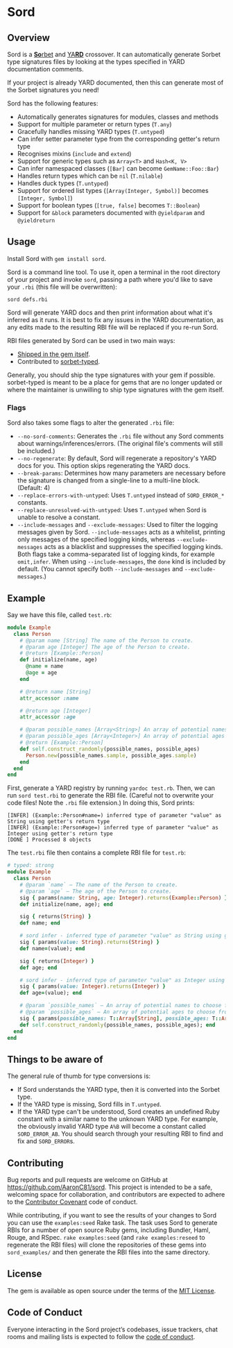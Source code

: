 # Sord

## Overview

Sord is a [**So**rbet](https://sorbet.org) and [YA**RD**](https://sorbet.org)
crossover. It can automatically generate Sorbet type signatures files by
looking at the types specified in YARD documentation comments.

If your project is already YARD documented, then this can generate most of the
Sorbet signatures you need!

Sord has the following features:
  - Automatically generates signatures for modules, classes and methods
  - Support for multiple parameter or return types (`T.any`)
  - Gracefully handles missing YARD types (`T.untyped`)
  - Can infer setter parameter type from the corresponding getter's return type
  - Recognises mixins (`include` and `extend`)
  - Support for generic types such as `Array<T>` and `Hash<K, V>`
  - Can infer namespaced classes (`[Bar]` can become `GemName::Foo::Bar`)
  - Handles return types which can be `nil` (`T.nilable`)
  - Handles duck types (`T.untyped`)
  - Support for ordered list types (`[Array(Integer, Symbol)]` becomes `[Integer, Symbol]`)
  - Support for boolean types (`[true, false]` becomes `T::Boolean`)
  - Support for `&block` parameters documented with `@yieldparam` and `@yieldreturn`

## Usage

Install Sord with `gem install sord`.

Sord is a command line tool. To use it, open a terminal in the root directory
of your project and invoke `sord`, passing a path where you'd like to save your
`.rbi` (this file will be overwritten):

```
sord defs.rbi
```

Sord will generate YARD docs and then print information about what it's inferred
as it runs. It is best to fix any issues in the YARD documentation, as any edits
made to the resulting RBI file will be replaced if you re-run Sord.

RBI files generated by Sord can be used in two main ways:

- [Shipped in the gem itself](https://sorbet.org/docs/rbi#rbis-within-gems).
- Contributed to [sorbet-typed](https://github.com/sorbet/sorbet-typed).

Generally, you should ship the type signatures with your gem if possible.
sorbet-typed is meant to be a place for gems that are no longer updated or
where the maintainer is unwilling to ship type signatures with the gem itself.

### Flags

Sord also takes some flags to alter the generated `.rbi` file:

  - `--no-sord-comments`: Generates the `.rbi` file without any Sord comments 
    about warnings/inferences/errors. (The original file's comments will still
    be included.)
  - `--no-regenerate`: By default, Sord will regenerate a repository's YARD
    docs for you. This option skips regenerating the YARD docs.
  - `--break-params`: Determines how many parameters are necessary before
    the signature is changed from a single-line to a multi-line block.
    (Default: 4)
  - `--replace-errors-with-untyped`: Uses `T.untyped` instead of `SORD_ERROR_*` constants.
  - `--replace-unresolved-with-untyped`: Uses `T.untyped` when Sord is unable to resolve a constant.
  - `--include-messages` and `--exclude-messages`: Used to filter the logging
    messages given by Sord. `--include-messages` acts as a whitelist, printing
    only messages of the specified logging kinds, whereas `--exclude-messages`
    acts as a blacklist and suppresses the specified logging kinds. Both flags
    take a comma-separated list of logging kinds, for example `omit,infer`.
    When using `--include-messages`, the `done` kind is included by default.
    (You cannot specify both `--include-messages` and `--exclude-messages`.)

## Example

Say we have this file, called `test.rb`:

```ruby
module Example
  class Person
    # @param name [String] The name of the Person to create.
    # @param age [Integer] The age of the Person to create.
    # @return [Example::Person]
    def initialize(name, age)
      @name = name
      @age = age
    end

    # @return name [String]
    attr_accessor :name

    # @return age [Integer]
    attr_accessor :age

    # @param possible_names [Array<String>] An array of potential names to choose from.
    # @param possible_ages [Array<Integer>] An array of potential ages to choose from.
    # @return [Example::Person]
    def self.construct_randomly(possible_names, possible_ages)
      Person.new(possible_names.sample, possible_ages.sample)
    end
  end
end
```

First, generate a YARD registry by running `yardoc test.rb`. Then, we can run
`sord test.rbi` to generate the RBI file. (Careful not to overwrite your code
files! Note the `.rbi` file extension.) In doing this, Sord prints:

```
[INFER] (Example::Person#name=) inferred type of parameter "value" as String using getter's return type
[INFER] (Example::Person#age=) inferred type of parameter "value" as Integer using getter's return type
[DONE ] Processed 8 objects
```

The `test.rbi` file then contains a complete RBI file for `test.rb`:

```ruby
# typed: strong
module Example
  class Person
    # @param `name` — The name of the Person to create.
    # @param `age` — The age of the Person to create.
    sig { params(name: String, age: Integer).returns(Example::Person) }
    def initialize(name, age); end

    sig { returns(String) }
    def name; end

    # sord infer - inferred type of parameter "value" as String using getter's return type
    sig { params(value: String).returns(String) }
    def name=(value); end

    sig { returns(Integer) }
    def age; end

    # sord infer - inferred type of parameter "value" as Integer using getter's return type
    sig { params(value: Integer).returns(Integer) }
    def age=(value); end

    # @param `possible_names` — An array of potential names to choose from.
    # @param `possible_ages` — An array of potential ages to choose from.
    sig { params(possible_names: T::Array[String], possible_ages: T::Array[Integer]).returns(Example::Person) }
    def self.construct_randomly(possible_names, possible_ages); end
  end
end
```

## Things to be aware of

The general rule of thumb for type conversions is:

  - If Sord understands the YARD type, then it is converted into the Sorbet type.
  - If the YARD type is missing, Sord fills in `T.untyped`.
  - If the YARD type can't be understood, Sord creates an undefined Ruby constant
    with a similar name to the unknown YARD type. For example, the obviously
    invalid YARD type `A%B` will become a constant called `SORD_ERROR_AB`.
    You should search through your resulting RBI to find and fix and 
    `SORD_ERROR`s.

## Contributing

Bug reports and pull requests are welcome on GitHub at https://github.com/AaronC81/sord. This project is intended to be a safe, welcoming space for collaboration, and contributors are expected to adhere to the [Contributor Covenant](http://contributor-covenant.org) code of conduct.

While contributing, if you want to see the results of your changes to Sord you
can use the `examples:seed` Rake task. The task uses Sord to generate RBIs for
a number of open source Ruby gems, including Bundler, Haml, Rouge, and RSpec.
`rake examples:seed` (and `rake examples:reseed` to regenerate the RBI files)
will clone the repositories of these gems into `sord_examples/` and then
generate the RBI files into the same directory.

## License

The gem is available as open source under the terms of the [MIT License](https://opensource.org/licenses/MIT).

## Code of Conduct

Everyone interacting in the Sord project’s codebases, issue trackers, chat rooms and mailing lists is expected to follow the [code of conduct](https://github.com/AaronC81/sord/blob/master/CODE_OF_CONDUCT.md).
